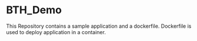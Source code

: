 # BTH_Demo
This Repository contains a sample application and a dockerfile.
Dockerfile is used to deploy application in a container.
